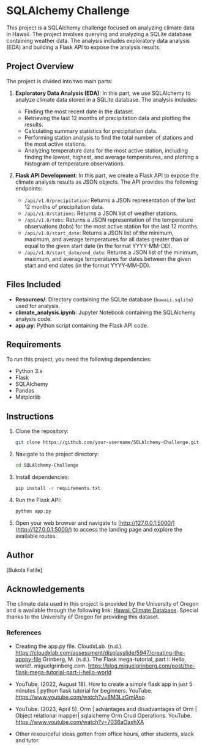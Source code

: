 # SQLAlchemy Challenge

This project is a SQLAlchemy challenge focused on analyzing climate data in Hawaii. The project involves querying and analyzing a SQLite database containing weather data. The analysis includes exploratory data analysis (EDA) and building a Flask API to expose the analysis results.

## Project Overview

The project is divided into two main parts:

1. **Exploratory Data Analysis (EDA)**: In this part, we use SQLAlchemy to analyze climate data stored in a SQLite database. The analysis includes:

   - Finding the most recent date in the dataset.
   - Retrieving the last 12 months of precipitation data and plotting the results.
   - Calculating summary statistics for precipitation data.
   - Performing station analysis to find the total number of stations and the most active stations.
   - Analyzing temperature data for the most active station, including finding the lowest, highest, and average temperatures, and plotting a histogram of temperature observations.

2. **Flask API Development**: In this part, we create a Flask API to expose the climate analysis results as JSON objects. The API provides the following endpoints:

   - `/api/v1.0/precipitation`: Returns a JSON representation of the last 12 months of precipitation data.
   - `/api/v1.0/stations`: Returns a JSON list of weather stations.
   - `/api/v1.0/tobs`: Returns a JSON representation of the temperature observations (tobs) for the most active station for the last 12 months.
   - `/api/v1.0/start_date`: Returns a JSON list of the minimum, maximum, and average temperatures for all dates greater than or equal to the given start date (in the format YYYY-MM-DD).
   - `/api/v1.0/start_date/end_date`: Returns a JSON list of the minimum, maximum, and average temperatures for dates between the given start and end dates (in the format YYYY-MM-DD).

## Files Included

- **Resources/**: Directory containing the SQLite database (`hawaii.sqlite`) used for analysis.
- **climate_analysis.ipynb**: Jupyter Notebook containing the SQLAlchemy analysis code.
- **app.py**: Python script containing the Flask API code.

## Requirements

To run this project, you need the following dependencies:

- Python 3.x
- Flask
- SQLAlchemy
- Pandas
- Matplotlib

## Instructions

1. Clone the repository:

   ```bash
   git clone https://github.com/your-username/SQLAlchemy-Challenge.git
   ```

2. Navigate to the project directory:

   ```bash
   cd SQLAlchemy-Challenge
   ```

3. Install dependencies:

   ```bash
   pip install -r requirements.txt
   ```

4. Run the Flask API:

   ```bash
   python app.py
   ```

5. Open your web browser and navigate to [http://127.0.0.1:5000/](http://127.0.0.1:5000/) to access the landing page and explore the available routes.

## Author

[Bukola Fatile]

## Acknowledgements

The climate data used in this project is provided by the University of Oregon and is available through the following link: [Hawaii Climate Database](https://www.earthchem.org/science/observing-geochemical-properties/geochemical-data). Special thanks to the University of Oregon for providing this dataset.


### References
- Creating the app.py file. CloudxLab. (n.d.). https://cloudxlab.com/assessment/displayslide/5947/creating-the-apppy-file 
Grinberg, M. (n.d.). The Flask mega-tutorial, part I: Hello, world!. miguelgrinberg.com. https://blog.miguelgrinberg.com/post/the-flask-mega-tutorial-part-i-hello-world 

- YouTube. (2022, August 18). How to create a simple flask app in just 5 minutes | python flask tutorial for beginners. YouTube. https://www.youtube.com/watch?v=6M3LzGmIAso 

- YouTube. (2023, April 5). Orm | advantages and disadvantages of Orm | Object relational mapper| sqlalchemy Orm Crud Operations. YouTube. https://www.youtube.com/watch?v=7036aOaxhXA 

- Other resourceful ideas gotten from office hours, other students, slack and tutor.
